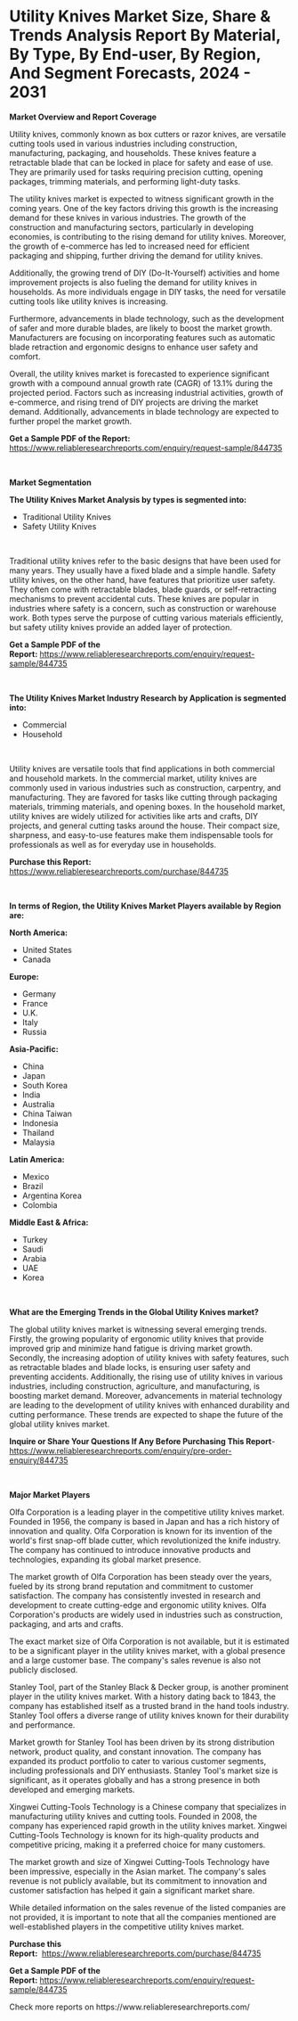 <p><h1>Utility Knives Market Size, Share & Trends Analysis Report By Material, By Type, By End-user, By Region, And Segment Forecasts, 2024 - 2031</h1></p><p><strong>Market Overview and Report Coverage</strong></p>
<p><p>Utility knives, commonly known as box cutters or razor knives, are versatile cutting tools used in various industries including construction, manufacturing, packaging, and households. These knives feature a retractable blade that can be locked in place for safety and ease of use. They are primarily used for tasks requiring precision cutting, opening packages, trimming materials, and performing light-duty tasks.</p><p>The utility knives market is expected to witness significant growth in the coming years. One of the key factors driving this growth is the increasing demand for these knives in various industries. The growth of the construction and manufacturing sectors, particularly in developing economies, is contributing to the rising demand for utility knives. Moreover, the growth of e-commerce has led to increased need for efficient packaging and shipping, further driving the demand for utility knives.</p><p>Additionally, the growing trend of DIY (Do-It-Yourself) activities and home improvement projects is also fueling the demand for utility knives in households. As more individuals engage in DIY tasks, the need for versatile cutting tools like utility knives is increasing.</p><p>Furthermore, advancements in blade technology, such as the development of safer and more durable blades, are likely to boost the market growth. Manufacturers are focusing on incorporating features such as automatic blade retraction and ergonomic designs to enhance user safety and comfort.</p><p>Overall, the utility knives market is forecasted to experience significant growth with a compound annual growth rate (CAGR) of 13.1% during the projected period. Factors such as increasing industrial activities, growth of e-commerce, and rising trend of DIY projects are driving the market demand. Additionally, advancements in blade technology are expected to further propel the market growth.</p></p>
<p><strong>Get a Sample PDF of the Report:</strong> <a href="https://www.reliableresearchreports.com/enquiry/request-sample/844735">https://www.reliableresearchreports.com/enquiry/request-sample/844735</a></p>
<p>&nbsp;</p>
<p><strong>Market Segmentation</strong></p>
<p><strong>The Utility Knives Market Analysis by types is segmented into:</strong></p>
<p><ul><li>Traditional Utility Knives</li><li>Safety Utility Knives</li></ul></p>
<p>&nbsp;</p>
<p><p>Traditional utility knives refer to the basic designs that have been used for many years. They usually have a fixed blade and a simple handle. Safety utility knives, on the other hand, have features that prioritize user safety. They often come with retractable blades, blade guards, or self-retracting mechanisms to prevent accidental cuts. These knives are popular in industries where safety is a concern, such as construction or warehouse work. Both types serve the purpose of cutting various materials efficiently, but safety utility knives provide an added layer of protection.</p></p>
<p><strong>Get a Sample PDF of the Report:</strong>&nbsp;<a href="https://www.reliableresearchreports.com/enquiry/request-sample/844735">https://www.reliableresearchreports.com/enquiry/request-sample/844735</a></p>
<p>&nbsp;</p>
<p><strong>The Utility Knives Market Industry Research by Application is segmented into:</strong></p>
<p><ul><li>Commercial</li><li>Household</li></ul></p>
<p>&nbsp;</p>
<p><p>Utility knives are versatile tools that find applications in both commercial and household markets. In the commercial market, utility knives are commonly used in various industries such as construction, carpentry, and manufacturing. They are favored for tasks like cutting through packaging materials, trimming materials, and opening boxes. In the household market, utility knives are widely utilized for activities like arts and crafts, DIY projects, and general cutting tasks around the house. Their compact size, sharpness, and easy-to-use features make them indispensable tools for professionals as well as for everyday use in households.</p></p>
<p><strong>Purchase this Report:</strong>&nbsp; <a href="https://www.reliableresearchreports.com/purchase/844735">https://www.reliableresearchreports.com/purchase/844735</a></p>
<p>&nbsp;</p>
<p><strong>In terms of Region, the Utility Knives Market Players available by Region are:</strong></p>
<p>
    <p> <strong> North America: </strong>
        <ul>
            <li>United States</li>
            <li>Canada</li>
        </ul>
        </p> 
    <p> <strong> Europe: </strong>
        <ul>
            <li>Germany</li>
            <li>France</li>
            <li>U.K.</li>
            <li>Italy</li>
            <li>Russia</li>
        </ul>
        </p> 
    <p> <strong> Asia-Pacific: </strong>
        <ul>
            <li>China</li>
            <li>Japan</li>
            <li>South Korea</li>
            <li>India</li>
            <li>Australia</li>
            <li>China Taiwan</li>
            <li>Indonesia</li>
            <li>Thailand</li>
            <li>Malaysia</li>
        </ul>
        </p> 
    <p> <strong> Latin America: </strong>
        <ul>
            <li>Mexico</li>
            <li>Brazil</li>
            <li>Argentina Korea</li>
            <li>Colombia</li>
        </ul>
        </p> 
    <p> <strong> Middle East & Africa: </strong>
        <ul>
            <li>Turkey</li>
            <li>Saudi</li>
            <li>Arabia</li>
            <li>UAE</li>
            <li>Korea</li>
        </ul>
    </p>
    </p>
<p>&nbsp;</p>
<p><strong>What are the Emerging Trends in the Global Utility Knives market?</strong></p>
<p><p>The global utility knives market is witnessing several emerging trends. Firstly, the growing popularity of ergonomic utility knives that provide improved grip and minimize hand fatigue is driving market growth. Secondly, the increasing adoption of utility knives with safety features, such as retractable blades and blade locks, is ensuring user safety and preventing accidents. Additionally, the rising use of utility knives in various industries, including construction, agriculture, and manufacturing, is boosting market demand. Moreover, advancements in material technology are leading to the development of utility knives with enhanced durability and cutting performance. These trends are expected to shape the future of the global utility knives market.</p></p>
<p><strong>Inquire or Share Your Questions If Any Before Purchasing This Report</strong>- <a href="https://www.reliableresearchreports.com/enquiry/pre-order-enquiry/844735">https://www.reliableresearchreports.com/enquiry/pre-order-enquiry/844735</a></p>
<p>&nbsp;</p>
<p><strong>Major Market Players</strong></p>
<p><p>Olfa Corporation is a leading player in the competitive utility knives market. Founded in 1956, the company is based in Japan and has a rich history of innovation and quality. Olfa Corporation is known for its invention of the world's first snap-off blade cutter, which revolutionized the knife industry. The company has continued to introduce innovative products and technologies, expanding its global market presence.</p><p>The market growth of Olfa Corporation has been steady over the years, fueled by its strong brand reputation and commitment to customer satisfaction. The company has consistently invested in research and development to create cutting-edge and ergonomic utility knives. Olfa Corporation's products are widely used in industries such as construction, packaging, and arts and crafts.</p><p>The exact market size of Olfa Corporation is not available, but it is estimated to be a significant player in the utility knives market, with a global presence and a large customer base. The company's sales revenue is also not publicly disclosed.</p><p>Stanley Tool, part of the Stanley Black & Decker group, is another prominent player in the utility knives market. With a history dating back to 1843, the company has established itself as a trusted brand in the hand tools industry. Stanley Tool offers a diverse range of utility knives known for their durability and performance.</p><p>Market growth for Stanley Tool has been driven by its strong distribution network, product quality, and constant innovation. The company has expanded its product portfolio to cater to various customer segments, including professionals and DIY enthusiasts. Stanley Tool's market size is significant, as it operates globally and has a strong presence in both developed and emerging markets.</p><p>Xingwei Cutting-Tools Technology is a Chinese company that specializes in manufacturing utility knives and cutting tools. Founded in 2008, the company has experienced rapid growth in the utility knives market. Xingwei Cutting-Tools Technology is known for its high-quality products and competitive pricing, making it a preferred choice for many customers.</p><p>The market growth and size of Xingwei Cutting-Tools Technology have been impressive, especially in the Asian market. The company's sales revenue is not publicly available, but its commitment to innovation and customer satisfaction has helped it gain a significant market share.</p><p>While detailed information on the sales revenue of the listed companies are not provided, it is important to note that all the companies mentioned are well-established players in the competitive utility knives market.</p></p>
<p><strong>Purchase this Report:</strong>&nbsp;&nbsp;<a href="https://www.reliableresearchreports.com/purchase/844735">https://www.reliableresearchreports.com/purchase/844735</a></p>
<p></p>
<p><strong>Get a Sample PDF of the Report:</strong>&nbsp;<a href="https://www.reliableresearchreports.com/enquiry/request-sample/844735">https://www.reliableresearchreports.com/enquiry/request-sample/844735</a></p>
<p>Check more reports on https://www.reliableresearchreports.com/</p>